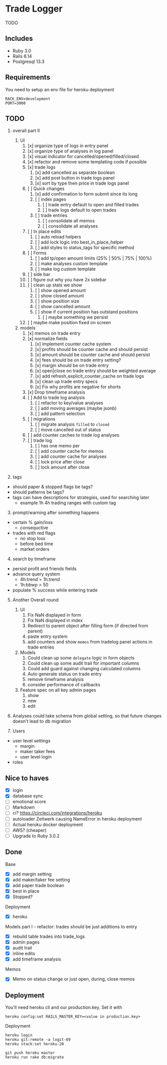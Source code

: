 # Trade Logger

TODO

## Includes

- Ruby 3.0
- Rails 6.14
- Postgresql 13.3

## Requirements

You need to setup an env file for heroku deployment

```
RACK_ENV=development
PORT=3000
```

## TODO

1. overall part II
   1. UI
      1. [x] organize type of logs in entry panel
      2. [x] organize type of analyses in log panel
      3. [x] visual indicator for cancelled/opened/filled/closed      
      4. [x] refactor and remove some templating code if possible
      6. [x] trade logs
         1. [x] add cancelled as separate boolean
         2. [x] add post button in trade logs panel
         3. [x] sort by type then price in trade logs panel
      7. [ ] Quick changes
         1. [x] add confirmation to form submit since its long
         2. [ ] index pages
            1. [ ] trade entry default to open and filled trades
            2. [ ] trade logs default to open trades
         3. [ ] trade entries
            1. [ ] consolidate all memos
            2. [ ] consolidate all analyses
      8. [ ] In place edits
         1. [ ] auto reload helpers
         2. [ ] add lock logic into best_in_place_helper
         3. [ ] add styles to status_tags for specific method
      9. [ ] Forms
         1. [ ] add tp/open amount limits (25% | 50% | 75% | 100%)
         2. [ ] make analyses custom template
         3. [ ] make log custom template
      10. [ ] side bar 
         4. [ ] figure out why you have 2x sidebar
         5. [ ] clean up stats we show
            1. [ ] show opened amount
            2. [ ] show closed amount
            3. [ ] show position size
            4. [ ] show cancelled amount
            5. [ ] show if current position has outstand positions
               1. [ ] maybe something we persist
         6. [ ] maybe make position fixed on screen
   2. models
      1. [x] memos on trade entry
      2. [x] normalize fields
         1. [x] implement counter cache system
         2. [x] profits should be counter cache and should persist
         3. [x] amount should be counter cache and should persist
         4. [x] fees should be on trade entry setting?
         5. [x] margin should be on trade entry
         6. [x] open|close on trade entry should be weighted average
         7. [x] add refresh_explicit_counter_cache on trade logs
         8. [x] clean up trade entry specs
         9.  [x] Fix why profits are negative for shorts
      3. [x] Drop timeframe analysis
      4. [ ] Add to trade log analysis
         1. [ ] refactor to key/value analyses
         2. [ ] add moving averages (maybe jsonb)
         3. [ ] add pattern selection
      5. [ ] migrations
         1. [ ] migrate analysis `filled` to `closed`
         2. [ ] move cancelled out of status
      6. [ ] add counter caches to trade log analyses
      7. [ ] trade log
         1. [ ] has one memo per 
         2. [ ] add counter cache for memos
         3. [ ] add counter cache for analyses
         4. [ ] lock price after close
         5. [ ] lock amount after close

2. tags
- should paper & stopped flags be tags?
- should patterns be tags?
- tags can have descriptions for strategies, used for searching later
  - example 1h 4h trading ranges with custom tag

3. prompt/warning after something happens
- certain % gain/loss
  - consequctive
- trades with red flags
  - no stop loss
  - before bed time
  - market orders

4. search by timeframe
- persist profit and friends fields
- advance query system
  - 4h:trend = 1h:trend
  - 1h:bbwp > 50
- populate % success while entering trade

5. Another Overall round
   1. UI
      1. Fix NaN displayed in form
      2. Fix NaN displayed in index
      3. Redirect to parent object after filling form (if directed from parent)
      4. paste entry system
      5. add counters and show `memos` from tradelog panel actions in trade entries
   2. Models
      1. Could clean up some `delegate` logic in form objects
      2. Could clean up some audit trail for important columns
      3. Could add guard against changing calculated columns
      4. Auto generate status on trade entry
      5. remove timeframe analysis
      6. consider performance of callbacks
   3. Feature spec on all key admin pages
      1. show
      2. new
      3. edit
   
6. Analyses could take schema from global setting, so that future changes doesn't lead to db migration

7. Users
- user level settings
  - margin
  - maker taker fees
  - user level login
- roles

## Nice to haves
- [x] login
- [x] database sync
- [ ] emotional score
- [ ] Markdown
- [ ] ci? https://circleci.com/integrations/heroku
- [ ] autoloader Zeitwerk causing NameError in heroku deployment
- [ ] Actual heroku docker deployment 
- [ ] AWS? (cheaper)
- [ ] Upgrade to Ruby 3.0.2

## Done

Base
- [x] add margin setting
- [x] add maker/taker fee setting
- [x] add paper trade boolean
- [x] best in place
- [x] Stopped?

Deployment
- [x] heroku

Models part I - refactor: trades should be just additions to entry
- [x] rebuild table trades into trade_logs
- [x] admin pages
- [x] audit trail
- [x] inline edits
- [x] add timeframe analysis

Memos
- [x] Memo on status change or just open, during, close memos

## Deployment

You'll need heroku cli and our production.key. Set it with

```
heroku config:set RAILS_MASTER_KEY=<value in production.key>
```

Deployment

```
heroku login
heroku git:remote -a logit-69
heroku stack:set heroku-20

git push heroku master
heroku run rake db:migrate
```